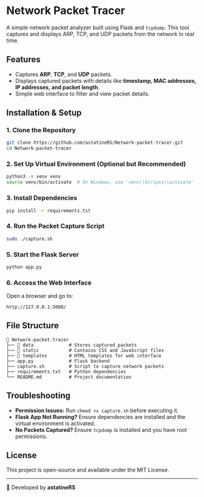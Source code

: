 # Network Packet Tracer

A simple network packet analyzer built using Flask and `tcpdump`. This tool captures and displays ARP, TCP, and UDP packets from the network in real time.

## Features
- Captures **ARP**, **TCP**, and **UDP** packets.
- Displays captured packets with details like **timestamp, MAC addresses, IP addresses, and packet length**.
- Simple web interface to filter and view packet details.

## Installation & Setup

### 1. Clone the Repository
```bash
git clone https://github.com/astatineRS/Network-packet-tracer.git
cd Network-packet-tracer
```

### 2. Set Up Virtual Environment (Optional but Recommended)
```bash
python3 -m venv venv
source venv/bin/activate  # On Windows, use 'venv\\Scripts\\activate'
```

### 3. Install Dependencies
```bash
pip install -r requirements.txt
```

### 4. Run the Packet Capture Script
```bash
sudo ./capture.sh
```

### 5. Start the Flask Server
```bash
python app.py
```

### 6. Access the Web Interface
Open a browser and go to:
```
http://127.0.0.1:5000/
```

## File Structure
```
📂 Network-packet-tracer
├── 📂 data             # Stores captured packets
├── 📂 static           # Contains CSS and JavaScript files
├── 📂 templates        # HTML templates for web interface
├── app.py             # Flask backend
├── capture.sh         # Script to capture network packets
├── requirements.txt   # Python dependencies
└── README.md          # Project documentation
```

## Troubleshooting
- **Permission Issues:** Run `chmod +x capture.sh` before executing it.
- **Flask App Not Running?** Ensure dependencies are installed and the virtual environment is activated.
- **No Packets Captured?** Ensure `tcpdump` is installed and you have root permissions.

## License
This project is open-source and available under the MIT License.

---
🚀 Developed by **astatineRS**


